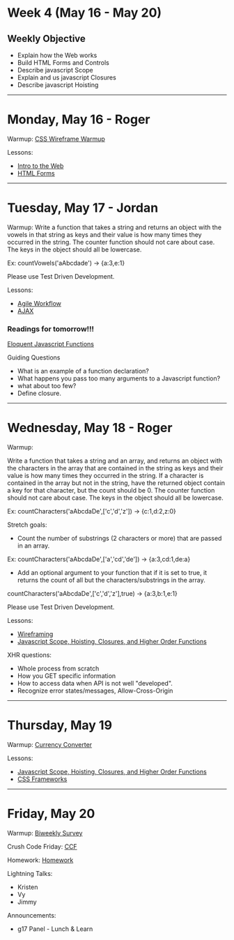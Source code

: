 # Week 4 (May 16 - May 20)
## Weekly Objective

- Explain how the Web works
- Build HTML Forms and Controls
- Describe javascript Scope
- Explain and us javascript Closures
- Describe javascript Hoisting

---

# Monday, May 16 - Roger

Warmup: [CSS Wireframe Warmup](https://github.com/gSchool/cssWireframeWarmup)

Lessons:
- [Intro to the Web](https://workbook.galvanize.com/cohorts/68/articles/3111)
- [HTML Forms](https://workbook.galvanize.com/cohorts/68/articles/3067)


---

# Tuesday, May 17 - Jordan

Warmup:
Write a function that takes a string and returns an object with the vowels in that string as keys and their value is how many times they occurred in the string. The counter function should not care about case. The keys in the object should all be lowercase.

 Ex: countVowels('aAbcdade') -> {a:3,e:1}

Please use Test Driven Development.

Lessons:
- [Agile Workflow](https://workbook.galvanize.com/cohorts/68/articles/3116)
- [AJAX](https://workbook.galvanize.com/cohorts/68/articles/3112)


### Readings for tomorrow!!!

[Eloquent Javascript Functions](http://eloquentjavascript.net/03_functions.html)

Guiding Questions
* What is an example of a function declaration?
* What happens you pass too many arguments to a Javascript function?
* what about too few?
* Define closure.


---

# Wednesday, May 18 - Roger

Warmup:

Write a function that takes a string and an array, and returns an object with the characters in the array that are contained in the string as keys and their value is how many times they occurred in the string. If a character is contained in the array but not in the string, have the returned object contain a key for that character, but the count should be 0. The counter function should not care about case. The keys in the object should all be lowercase.

 Ex: countCharacters('aAbcdaDe',['c','d','z']) -> {c:1,d:2,z:0}

 Stretch goals:

* Count the number of substrings (2 characters or more) that are passed in an array.

Ex: countCharacters('aAbcdaDe',['a','cd','de']) -> {a:3,cd:1,de:a}

* Add an optional argument to your function that if it is set to true, it returns the count of all but the characters/substrings in the array.

countCharacters('aAbcdaDe',['c','d','z'],true) -> {a:3,b:1,e:1}

Please use Test Driven Development.

Lessons:
- [Wireframing](https://workbook.galvanize.com/cohorts/68/articles/3115)
- [Javascript Scope, Hoisting, Closures, and Higher Order Functions](https://workbook.galvanize.com/cohorts/68/articles/3090)


XHR questions:

- Whole process from scratch
- How you GET specific information
- How to access data when API is not well "developed".
- Recognize error states/messages, Allow-Cross-Origin


---

# Thursday, May 19

Warmup: [Currency Converter](https://github.com/gSchool/ajax_warmup)

Lessons:
- [Javascript Scope, Hoisting, Closures, and Higher Order Functions](https://workbook.galvanize.com/cohorts/68/articles/3090)
- [CSS Frameworks](https://workbook.galvanize.com/cohorts/68/articles/3075)

---

# Friday, May 20

Warmup: [Biweekly Survey](https://docs.google.com/forms/d/1XsnxPufkGL24Bnsa_8IxcyJT6-VudP4QC9VqbTbctAw/viewform?usp=send_form)

Crush Code Friday: [CCF](https://workbook.galvanize.com/cohorts/68/student_dashboard)

Homework: [Homework](https://workbook.galvanize.com/cohorts/68/student_dashboard)

Lightning Talks:

- Kristen
- Vy
- Jimmy

Announcements:
- g17 Panel - Lunch & Learn
